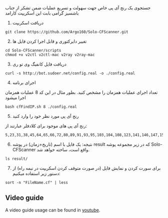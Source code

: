جستجوی یک رنج آی پی خاص جهت سهولت و تسریع عملیات
ضمن تشکر از جناب باشسیز گرامی بابت این اسکریپت کارامد

1. دریافت اسکریپت

```shell
git clone https://github.com/Argo160/Solo-CFScanner.git
```

2. تغییر دایرکتوری و قابل اجرا کردن فایل ها

```shell
cd Solo-CFScanner/scripts
chmod +x v2ctl v2ctl-mac v2ray v2ray-mac
```

3. دریافت فایل کانفیگ وی تو ری

```shell
curl -s http://bot.sudoer.net/config.real -o ./config.real
```

4. اجرای برنامه

تعداد اجرای عملیات همزمان را مشخص کنید. بطور مثال در این کد 8 عملیات همزمان اجرا میشود

```shell
bash cfFindIP.sh 8 ./config.real
```

5. رنج آی پی مورد نظر خود را وارد کنید

رنج آی پی های موجود برای کلادفلر عبارتند از: 
```shell
5,23,31,38,45,64,65,66,72,80,89,91,93,95,103,104,108,123,141,146,147,154,156,159,160,162,168,170,172,174,176,185,188,191,192,193,194,195,196,199,202,203,204,205,206,207,208,212,216
```

6. نتیجه:
یک فایل با اسم (تاریخ+زمان) در پوشه result که در زیر مجموعه پوشه Solo-CFScanner واقع است، ساخته خواهد شد.
```shell
ls result/
```

7. برای سورت کردن و نمایش فایل (در صورت متوقف کردن اسکریپت در نیمه راه) از دستور زیر استفاده میکنیم:

```shell
sort -n "FileName.cf" | less
```

## Video guide
A video guide usage can be found in [youtube](https://youtu.be/xzuMnxEw97U "youtube").
